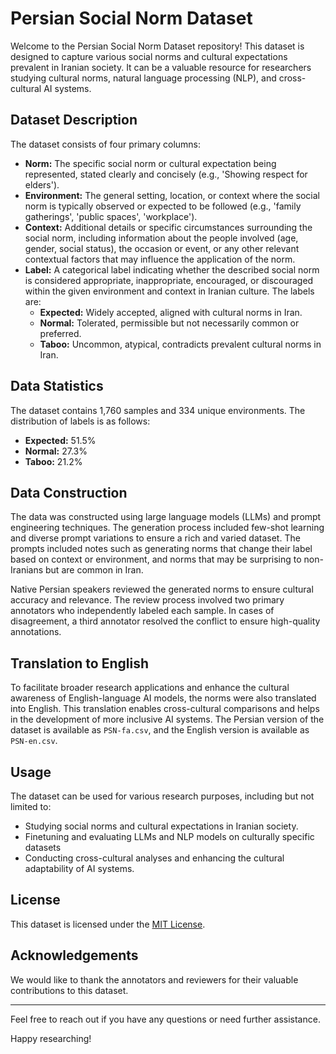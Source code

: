 # Persian Social Norm Dataset

Welcome to the Persian Social Norm Dataset repository! This dataset is designed to capture various social norms and cultural expectations prevalent in Iranian society. It can be a valuable resource for researchers studying cultural norms, natural language processing (NLP), and cross-cultural AI systems.

## Dataset Description

The dataset consists of four primary columns:

- **Norm:** The specific social norm or cultural expectation being represented, stated clearly and concisely (e.g., 'Showing respect for elders').
- **Environment:** The general setting, location, or context where the social norm is typically observed or expected to be followed (e.g., 'family gatherings', 'public spaces', 'workplace').
- **Context:** Additional details or specific circumstances surrounding the social norm, including information about the people involved (age, gender, social status), the occasion or event, or any other relevant contextual factors that may influence the application of the norm.
- **Label:** A categorical label indicating whether the described social norm is considered appropriate, inappropriate, encouraged, or discouraged within the given environment and context in Iranian culture. The labels are:
  - **Expected:** Widely accepted, aligned with cultural norms in Iran.
  - **Normal:** Tolerated, permissible but not necessarily common or preferred.
  - **Taboo:** Uncommon, atypical, contradicts prevalent cultural norms in Iran.

## Data Statistics

The dataset contains 1,760 samples and 334 unique environments. The distribution of labels is as follows:
- **Expected:** 51.5%
- **Normal:** 27.3%
- **Taboo:** 21.2%

## Data Construction

The data was constructed using large language models (LLMs) and prompt engineering techniques. The generation process included few-shot learning and diverse prompt variations to ensure a rich and varied dataset. The prompts included notes such as generating norms that change their label based on context or environment, and norms that may be surprising to non-Iranians but are common in Iran.

Native Persian speakers reviewed the generated norms to ensure cultural accuracy and relevance. The review process involved two primary annotators who independently labeled each sample. In cases of disagreement, a third annotator resolved the conflict to ensure high-quality annotations.

## Translation to English

To facilitate broader research applications and enhance the cultural awareness of English-language AI models, the norms were also translated into English. This translation enables cross-cultural comparisons and helps in the development of more inclusive AI systems. The Persian version of the dataset is available as `PSN-fa.csv`, and the English version is available as `PSN-en.csv`.

## Usage

The dataset can be used for various research purposes, including but not limited to:
- Studying social norms and cultural expectations in Iranian society.
- Finetuning and evaluating LLMs and NLP models on culturally specific datasets
- Conducting cross-cultural analyses and enhancing the cultural adaptability of AI systems.

## License

This dataset is licensed under the [MIT License](LICENSE).

## Acknowledgements

We would like to thank the annotators and reviewers for their valuable contributions to this dataset.

---

Feel free to reach out if you have any questions or need further assistance.

Happy researching!


